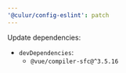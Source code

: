 ```yaml
---
'@culur/config-eslint': patch
---
```


Update dependencies:

- `devDependencies`:
  - `@vue/compiler-sfc@^3.5.16`

